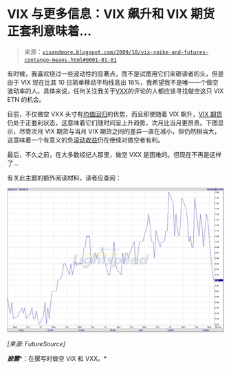 <!--yml

类别：未分类

日期：2024-05-18 17:24:43

-->

# VIX 与更多信息：VIX 飙升和 VIX 期货正套利意味着…

> 来源：[`vixandmore.blogspot.com/2009/10/vix-spike-and-futures-contango-means.html#0001-01-01`](http://vixandmore.blogspot.com/2009/10/vix-spike-and-futures-contango-means.html#0001-01-01)

有时候，我喜欢绕过一些波动性的显著点，而不是试图用它们来砸读者的头，但是由于 VIX 现在比其 10 日简单移动平均线高出 16%，我希望我不是唯一一个做空波动率的人。具体来说，任何关注我关于[VXX](http://vixandmore.blogspot.com/search/label/VXX)的评论的人都应该寻找做空这只 VIX ETN 的机会。

目前，不仅做空 VXX 头寸有[均值回归](http://vixandmore.blogspot.com/search/label/mean%20reversion)的优势，而且即使随着 VIX 飙升，[VIX 期货](http://vixandmore.blogspot.com/search/label/VIX%20futures)仍处于正套利状态，这意味着它们随时间呈上升趋势，次月比当月更昂贵。下图显示，尽管次月 VIX 期货与当月 VIX 期货之间的差异一直在减小，但仍然相当大，这意味着一个有意义的负[滚动收益](http://vixandmore.blogspot.com/search/label/roll%20yield)仍在继续对做空者有利。

最后，不久之前，在大多数经纪人那里，做空 VXX 是困难的。但现在不再是这样了…

有关此主题的额外阅读材料，读者应查阅：

![图片](img/4812f539d54fe9c65fdd6cfb0ec81cb6.png)

*[来源: FutureSource]*

***披露****：在撰写时做空 VIX 和 VXX。*
